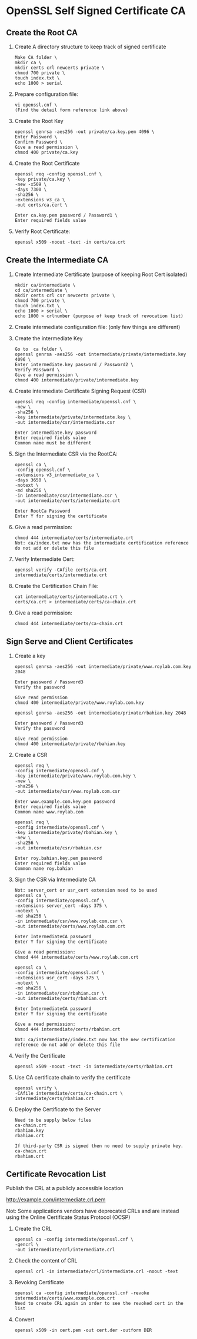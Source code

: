 OpenSSL Self Signed Certificate CA
================================== 
Create the Root CA
------------------
1. Create A directory structure to keep track of signed certificate 

       Make CA folder \
       mkdir ca \
       mkdir certs crl newcerts private \
       chmod 700 private \
       touch index.txt \
       echo 1000 > serial 
 
1. Prepare configuration file: 
       
       vi openssl.cnf \
       (Find the detail form reference link above)
 
1. Create the Root Key
       
       openssl genrsa -aes256 -out private/ca.key.pem 4096 \
       Enter Password \
       Confirm Password \
       Give a read permission \
       chmod 400 private/ca.key 
 
1. Create the Root Certificate
       
       openssl req -config openssl.cnf \
       -key private/ca.key \
       -new -x509 \
       -days 7300 \
       -sha256 \
       -extensions v3_ca \
       -out certs/ca.cert \
       
       Enter ca.kay.pem password / Password1 \
       Enter required fields value
 
1. Verify Root Certificate:

       openssl x509 -noout -text -in certs/ca.crt 
 
Create the Intermediate CA
--------------------------
1. Create Intermediate Certificate (purpose of keeping Root Cert isolated)

       mkdir ca/intermediate \
       cd ca/intermediate \
       mkdir certs crl csr newcerts private \
       chmod 700 private \
       touch index.txt \
       echo 1000 > serial \
       echo 1000 > crlnumber (purpose of keep track of revocation list)
 
1. Create intermediate configuration file: (only few things are different)

1. Create the intermediate Key

       Go to  ca folder \
       openssl genrsa -aes256 -out intermediate/private/intermediate.key 4096 \
       Enter intermediate.key password / Password2 \
       Verify Password \
       Give a read permission \
       chmod 400 intermediate/private/intermediate.key
 
1. Create intermediate Certificate Signing Request (CSR)
       
       openssl req -config intermediate/openssl.cnf \
       -new \
       -sha256 \
       -key intermediate/private/intermediate.key \
       -out intermediate/csr/intermediate.csr
       
       Enter intermediate.key password
       Enter required fields value
       Common name must be different
 
1. Sign the Intermediate CSR via the RootCA:

       openssl ca \
       -config openssl.cnf \
       -extensions v3_intermediate_ca \
       -days 3650 \
       -notext \
       -md sha256 \
       -in intermediate/csr/intermediate.csr \
       -out intermediate/certs/intermediate.crt
       
       Enter RootCa Password
       Enter Y for signing the certificate

1. Give a read permission:
       
       chmod 444 intermediate/certs/intermediate.crt
       Not: ca/index.txt now has the intermadiate certification reference do not add or delete this file
 
1. Verify Intermediate Cert:

       openssl verify -CAfile certs/ca.crt intermediate/certs/intermediate.crt
 
1. Create the Certification Chain File: 
       
       cat intermediate/certs/intermediate.crt \
       certs/ca.crt > intermediate/certs/ca-chain.crt

1. Give a read permission:
       
       chmod 444 intermediate/certs/ca-chain.crt
 
Sign Serve and Client Certificates
----------------------------------
1. Create a key

       openssl genrsa -aes256 -out intermediate/private/www.roylab.com.key 2048
       
       Enter password / Password3
       Verify the password
       
       Give read permission
       chmod 400 intermediate/private/www.roylab.com.key
       
       openssl genrsa -aes256 -out intermediate/private/rbahian.key 2048
       
       Enter password / Password3
       Verify the password
       
       Give read permission
       chmod 400 intermediate/private/rbahian.key
 
1. Create a CSR

       openssl req \
       -config intermediate/openssl.cnf \
       -key intermediate/private/www.roylab.com.key \
       -new \
       -sha256 \
       -out intermediate/csr/www.roylab.com.csr
       
       Enter www.example.com.key.pem password
       Enter required fields value
       Common name www.roylab.com
 
       openssl req \
       -config intermediate/openssl.cnf \
       -key intermediate/private/rbahian.key \
       -new \
       -sha256 \
       -out intermediate/csr/rbahian.csr

       Enter roy.bahian.key.pem password
       Enter required fields value
       Common name roy.bahian 
 
1. Sign the CSR via Intermediate CA 

       Not: server_cert or usr_cert extension need to be used
       openssl ca \
       -config intermediate/openssl.cnf \
       -extensions server_cert -days 375 \
       -notext \
       -md sha256 \
       -in intermediate/csr/www.roylab.com.csr \
       -out intermediate/certs/www.roylab.com.crt

       Enter IntermediateCA password
       Enter Y for signing the certificate

       Give a read permission:     
       chmod 444 intermediate/certs/www.roylab.com.crt
 
       openssl ca \
       -config intermediate/openssl.cnf \
       -extensions usr_cert -days 375 \
       -notext \
       -md sha256 \
       -in intermediate/csr/rbahian.csr \
       -out intermediate/certs/rbahian.crt

       Enter IntermediateCA password
       Enter Y for signing the certificate
       
       Give a read permission:
       chmod 444 intermediate/certs/rbahian.crt
 
       Not: ca/intermediate//index.txt now has the new certification reference do not add or delete this file
 
1. Verify the Certificate

       openssl x509 -noout -text -in intermediate/certs/rbahian.crt

1. Use CA certificate chain to verify the certificate

       openssl verify \
       -CAfile intermediate/certs/ca-chain.crt \
       intermediate/certs/rbahian.crt
 
1. Deploy the Certificate to the Server 

       Need to be supply below files
       ca-chain.crt
       rbahian.key
       rbahian.crt
 
       If third-party CSR is signed then no need to supply private key. 
       ca-chain.crt
       rbahian.crt
 
Certificate Revocation List
---------------------------
Publish the CRL at a publicly accessible location

http://example.com/intermediate.crl.pem
 
Not: Some applications vendors have deprecated CRLs and are instead using the Online Certificate Status Protocol (OCSP)
 
1. Create the CRL

       openssl ca -config intermediate/openssl.cnf \
       -gencrl \
       -out intermediate/crl/intermediate.crl
 
1. Check the content of CRL
       
       openssl crl -in intermediate/crl/intermediate.crl -noout -text
 
1. Revoking Certificate 

       openssl ca -config intermediate/openssl.cnf -revoke intermediate/certs/www.example.com.crt
       Need to create CRL again in order to see the revoked cert in the list
 
1. Convert

       openssl x509 -in cert.pem -out cert.der -outform DER
 
